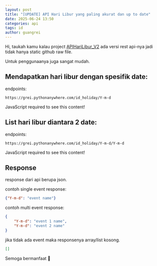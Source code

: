 ```yaml
---
layout: post
title: "[UPDATE] API Hari Libur yang paling akurat dan up to date"
date: 2025-06-24 13:50
categories: api
tags: id
author: guangrei
---
```


Hi, taukah kamu kalau project [APIHariLibur_V2](https://github.com/guangrei/APIHariLibur_V2) ada versi rest api-nya jadi tidak hanya static github raw file. <!--more-->

Untuk penggunaanya juga sangat mudah.

## Mendapatkan hari libur dengan spesifik date:

endpoints:
```
https://grei.pythonanywhere.com/id_holiday/Y-m-d
```

<script>
  var currentYear = new Date().getFullYear();
  document.write('Contoh: <a href="https://grei.pythonanywhere.com/api/id_holiday/' + currentYear + '-12-25">' + currentYear + '-12-25</a>.');
</script>
<noscript> JavaScript required to see this content! </noscript>

## List hari libur diantara 2 date:


endpoints:
```
https://grei.pythonanywhere.com/id_holiday/Y-m-d/Y-m-d
```

<script>
  var currentYear = new Date().getFullYear();
  document.write('Contoh: <a href="https://grei.pythonanywhere.com/api/id_holiday/' + currentYear + '-02-01/' + currentYear + '-04-30">'+ currentYear + '-02-01/' + currentYear + '-04-30</a>.');
</script>
<noscript> JavaScript required to see this content! </noscript>

## Response

response dari api berupa json.

contoh single event response:
```json
{"Y-m-d": "event name"}
```
contoh multi event response:
```json
{
    "Y-m-d": "event 1 name",
    "Y-m-d": "event 2 name"
}
```
jika tidak ada event maka responsenya array/list kosong.
```json
[]
```

Semoga bermanfaat 🙏
